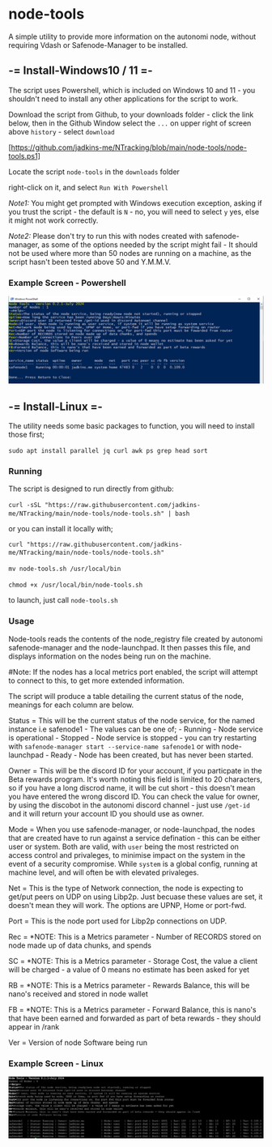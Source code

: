 # node-tools

A simple utility to provide more information on the autonomi node, without requiring Vdash or Safenode-Manager to be installed.

## -= Install-Windows10 / 11 =-

The script uses Powershell, which is included on Windows 10 and 11 - you shouldn't need to install any other applications for the script to work.

Download the script from Github, to your downloads folder - click the link below, then in the Github Window select the `...` on upper right of screen above `history` - select `download`

[https://github.com/jadkins-me/NTracking/blob/main/node-tools/node-tools.ps1]

Locate the script `node-tools` in the `downloads` folder

right-click on it, and select `Run With Powershell` 

*Note1:* You might get prompted with Windows execution exception, asking if you trust the script - the default is `N` - no, you will need to select `y` yes, else it might not work correctly.

*Note2:* Please don't try to run this with nodes created with safenode-manager, as some of the options needed by the script might fail - It should not be used where more than 50 nodes are running on a machine, as the script hasn't been tested above 50 and Y.M.M.V.

### Example Screen - Powershell
![screenshot](img/node-tools.ps1.01.jpg)

## -= Install-Linux =-

The utility needs some basic packages to function, you will need to install those first;

`sudo apt install parallel jq curl awk ps grep head sort`

### Running

The script is designed to run directly from github:

`curl -sSL "https://raw.githubusercontent.com/jadkins-me/NTracking/main/node-tools/node-tools.sh" | bash`

or you can install it locally with;

```
curl "https://raw.githubusercontent.com/jadkins-me/NTracking/main/node-tools/node-tools.sh"

mv node-tools.sh /usr/local/bin

chmod +x /usr/local/bin/node-tools.sh
```

to launch, just call `node-tools.sh`

### Usage

Node-tools reads the contents of the node_registry file created by autonomi safenode-manager and the node-launchpad.  It then passes this file, and displays information on the nodes being run on the machine.

#Note: If the nodes has a local metrics port enabled, the script will attempt to connect to this, to get more extended information.

The script will produce a table detailing the current status of the node, meanings for each column are below.

Status  =   This will be the current status of the node service, for the named instance i.e safenode1 - The values can be one of;
                    - Running - Node service is operational
                    - Stopped - Node service is stopped - you can try restarting with `safenode-manager start --service-name safenode1` or with node-launchpad
                    - Ready   - Node has been created, but has never been started.

Owner   =   This will be the discord ID for your account, if you particpate in the Beta rewards program.  It's worth noting this field is limited to 20 characters, so if you have a long discrod name, it will be cut short - this doesn't mean you have entered the wrong discord ID.  You can check the value for owner, by using the discobot in the autonomi discord channel - just use `/get-id ` and it will return your account ID you should use as owner.

Mode    =   When you use safenode-manager, or node-launchpad, the nodes that are created have to run against a service defination - this can be either user or system.  Both are valid, with `user` being the most restricted on access control and privaleges, to minimise impact on the system in the event of a security compromise.  While `system` is a global config, running at machine level, and will often be with elevated privaleges.

Net     =   This is the type of Network connection, the node is expecting to get/put peers on UDP on using Libp2p.  Just becuase these values are set, it doesn't mean they will work.  The options are UPNP, Home or port-fwd.

Port    =   This is the node port used for Libp2p connections on UDP.

Rec     =   *NOTE: This is a Metrics parameter - Number of RECORDS stored on node made up of data chunks, and spends

SC      =   *NOTE: This is a Metrics parameter - Storage Cost, the value a client will be charged - a value of 0 means no estimate has been asked for yet

RB      =   *NOTE: This is a Metrics parameter - Rewards Balance, this will be nano's received and stored in node wallet

FB      =   *NOTE: This is a Metrics parameter - Forward Balance, this is nano's that have been earned and forwarded as part of beta rewards - they should appear in /rank

Ver     =   Version of node Software being run

### Example Screen - Linux

![screenshot](img/node-tools.sh.01.JPG)
